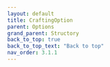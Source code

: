```yaml
---
layout: default
title: CraftingOption
parent: Options
grand_parent: Structory
back_to_top: true
back_to_top_text: "Back to top"
nav_order: 3.1.1
---
```



